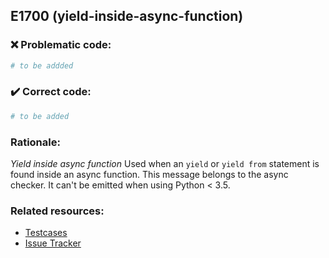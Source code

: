 ## E1700 (yield-inside-async-function)

### :x: Problematic code:

```python
# to be addded
```

### :heavy_check_mark: Correct code:

```python
# to be added
```

### Rationale:

 *Yield inside async function*
  Used when an `yield` or `yield from` statement is found inside an async
  function. This message belongs to the async checker. It can't be emitted when
  using Python < 3.5.



### Related resources:

- [Testcases](#)
- [Issue Tracker](https://github.com/PyCQA/pylint/issues?q=is%3Aissue+%22yield-inside-async-function%22+OR+%22E1700%22)
